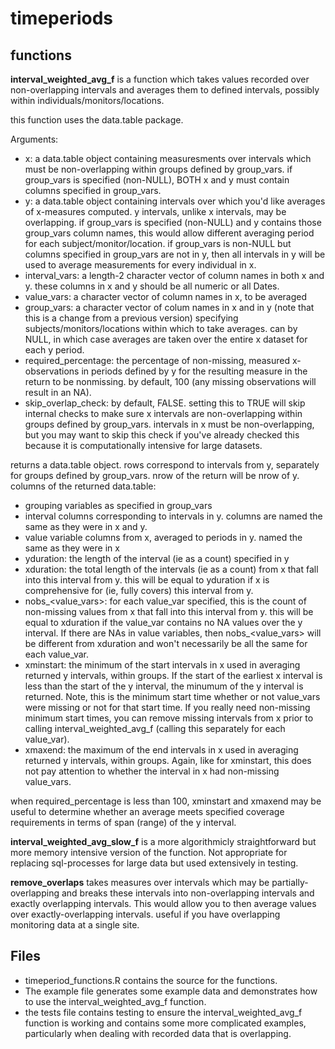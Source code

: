 # timeperiods

## functions

**interval_weighted_avg_f** is a function which takes values recorded over non-overlapping intervals and averages them to defined intervals, possibly within individuals/monitors/locations. 

this function uses the data.table package.

Arguments: 
- x: a data.table object containing measuresments over intervals which must be non-overlapping within groups defined by group_vars. if group_vars is specified (non-NULL), BOTH x and y must contain columns specified in group_vars.
- y: a data.table object containing intervals over which you'd like averages of x-measures computed. y intervals, unlike x intervals, may be overlapping. if group_vars is specified (non-NULL) and y contains those group_vars column names, this would allow different averaging period for each subject/monitor/location. if group_vars is non-NULL but columns specified in group_vars are not in y, then all intervals in y will be used to average measurements for every individual in x.
- interval_vars: a length-2 character vector of column names in both x and y. these columns in x and y should be all numeric or all Dates.
- value_vars: a character vector of column names in x, to be averaged
- group_vars: a character vector of colum names in x and in y (note that this is a change from a previous version) specifying subjects/monitors/locations within which to take averages. can by NULL, in which case averages are taken over the entire x dataset for each y period.
- required_percentage: the percentage of non-missing, measured x-observations in periods defined by y for the resulting measure in the return to be nonmissing. by default, 100 (any missing observations will result in an NA).
- skip_overlap_check: by default, FALSE. setting this to TRUE will skip internal checks to make sure x intervals are non-overlapping within groups defined by group_vars. intervals in x must be non-overlapping, but you may want to skip this check if you've already checked this because it is computationally intensive for large datasets.

returns a data.table object. rows correspond to intervals from y, separately for groups defined by group_vars. nrow of the return will be nrow of y. columns of the returned data.table:
- grouping variables as specified in group_vars
- interval columns corresponding to intervals in y. columns are named the same as they were in x and y.
- value variable columns from x, averaged to periods in y. named the same as they were in x
- yduration: the length of the interval (ie as a count) specified in y
- xduration: the total length of the intervals (ie as a count) from x that fall into this interval from y. this will be equal to yduration if x is comprehensive for (ie, fully covers)  this interval from y.
- nobs_<value_vars>: for each value_var specified, this is the count of non-missing values from x that fall into this interval from y. this will be equal to xduration if the value_var contains no NA values over the y interval. If there are NAs in value variables, then nobs_<value_vars> will be different from xduration and won't necessarily be all the same for each value_var.
- xminstart: the minimum of the start intervals in x used in averaging returned y intervals, within groups. If the start of the earliest x interval is less than the start of the y interval, the minumum of the y interval is returned. Note, this is the minimum start time whether or not value_vars were missing or not for that start time. If you really need non-missing minimum start times, you can remove missing intervals from x prior to calling interval_weighted_avg_f (calling this separately for each value_var).
- xmaxend: the maximum of the end intervals in x used in averaging returned y intervals, within groups. Again, like for xminstart, this does not pay attention to whether the interval in x had non-missing value_vars.

when required_percentage is less than 100, xminstart and xmaxend may be useful to determine whether an average meets specified coverage requirements in terms of span (range) of the y interval. 

**interval_weighted_avg_slow_f** is a more algorithmicly straightforward but more memory intensive version of the function. Not appropriate for replacing sql-processes for large data but used extensively in testing.

**remove_overlaps** takes measures over intervals which  may be partially-overlapping and breaks these intervals into non-overlapping intervals and exactly overlapping intervals. This would allow you to then average values over exactly-overlapping intervals. useful if you have overlapping monitoring data at a single site.

## Files

- timeperiod_functions.R contains the source for the functions. 
- The example file generates some example data and demonstrates how to use the interval_weighted_avg_f function.
- the tests file contains testing to ensure the interval_weighted_avg_f function is working and contains some more complicated examples, particularly when dealing with recorded data that is overlapping.


